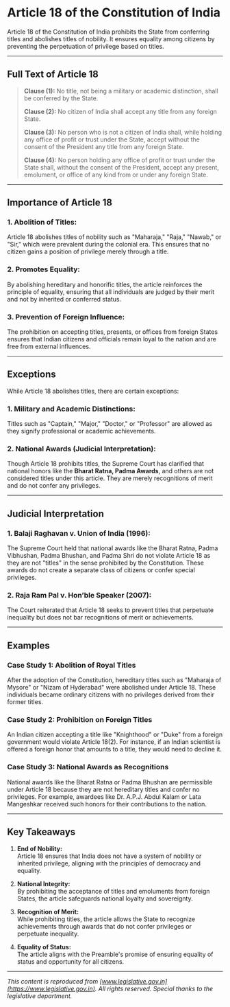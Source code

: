 # Article 18 of the Constitution of India

Article 18 of the Constitution of India prohibits the State from conferring titles and abolishes titles of nobility. It ensures equality among citizens by preventing the perpetuation of privilege based on titles.

---

## Full Text of Article 18

> **Clause (1):** No title, not being a military or academic distinction, shall be conferred by the State.  
>  
> **Clause (2):** No citizen of India shall accept any title from any foreign State.  
>  
> **Clause (3):** No person who is not a citizen of India shall, while holding any office of profit or trust under the State, accept without the consent of the President any title from any foreign State.  
>  
> **Clause (4):** No person holding any office of profit or trust under the State shall, without the consent of the President, accept any present, emolument, or office of any kind from or under any foreign State.

---

## Importance of Article 18

### 1. **Abolition of Titles:**  
   Article 18 abolishes titles of nobility such as "Maharaja," "Raja," "Nawab," or "Sir," which were prevalent during the colonial era. This ensures that no citizen gains a position of privilege merely through a title.

### 2. **Promotes Equality:**  
   By abolishing hereditary and honorific titles, the article reinforces the principle of equality, ensuring that all individuals are judged by their merit and not by inherited or conferred status.

### 3. **Prevention of Foreign Influence:**  
   The prohibition on accepting titles, presents, or offices from foreign States ensures that Indian citizens and officials remain loyal to the nation and are free from external influences.

---

## Exceptions

While Article 18 abolishes titles, there are certain exceptions:

### **1. Military and Academic Distinctions:**  
   Titles such as "Captain," "Major," "Doctor," or "Professor" are allowed as they signify professional or academic achievements.

### **2. National Awards (Judicial Interpretation):**  
   Though Article 18 prohibits titles, the Supreme Court has clarified that national honors like the **Bharat Ratna, Padma Awards**, and others are not considered titles under this article. They are merely recognitions of merit and do not confer any privileges.

---

## Judicial Interpretation

### **1. Balaji Raghavan v. Union of India (1996):**  
   The Supreme Court held that national awards like the Bharat Ratna, Padma Vibhushan, Padma Bhushan, and Padma Shri do not violate Article 18 as they are not "titles" in the sense prohibited by the Constitution. These awards do not create a separate class of citizens or confer special privileges.

### **2. Raja Ram Pal v. Hon’ble Speaker (2007):**  
   The Court reiterated that Article 18 seeks to prevent titles that perpetuate inequality but does not bar recognitions of merit or achievements.

---

## Examples

### Case Study 1: **Abolition of Royal Titles**  
   After the adoption of the Constitution, hereditary titles such as "Maharaja of Mysore" or "Nizam of Hyderabad" were abolished under Article 18. These individuals became ordinary citizens with no privileges derived from their former titles.

### Case Study 2: **Prohibition on Foreign Titles**  
   An Indian citizen accepting a title like "Knighthood" or "Duke" from a foreign government would violate Article 18(2). For instance, if an Indian scientist is offered a foreign honor that amounts to a title, they would need to decline it.

### Case Study 3: **National Awards as Recognitions**  
   National awards like the Bharat Ratna or Padma Bhushan are permissible under Article 18 because they are not hereditary titles and confer no privileges. For example, awardees like Dr. A.P.J. Abdul Kalam or Lata Mangeshkar received such honors for their contributions to the nation.

---

## Key Takeaways

1. **End of Nobility:**  
   Article 18 ensures that India does not have a system of nobility or inherited privilege, aligning with the principles of democracy and equality.

2. **National Integrity:**  
   By prohibiting the acceptance of titles and emoluments from foreign States, the article safeguards national loyalty and sovereignty.

3. **Recognition of Merit:**  
   While prohibiting titles, the article allows the State to recognize achievements through awards that do not confer privileges or perpetuate inequality.

4. **Equality of Status:**  
   The article aligns with the Preamble's promise of ensuring equality of status and opportunity for all citizens.

---

*This content is reproduced from [www.legislative.gov.in](https://www.legislative.gov.in). All rights reserved. Special thanks to the legislative department.*
